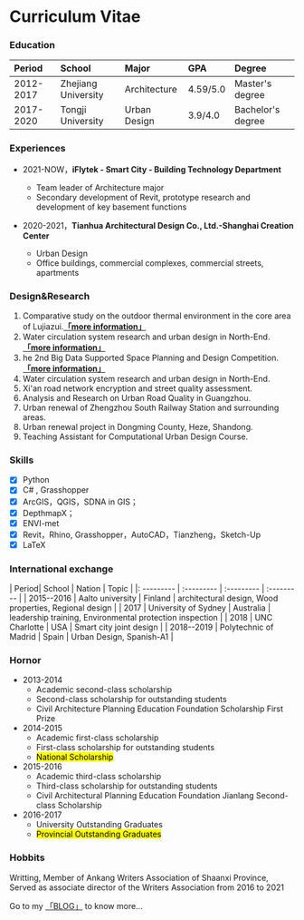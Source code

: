 # Curriculum Vitae

### Education

| Period | School | Major | GPA | Degree |
|:---------|:---------|:---------|:---------|:---------|
| 2012- 2017    | Zhejiang University | Architecture    |  4.59/5.0 | Master's degree   |
| 2017- 2020   | Tongji University | Urban Design    |  3.9/4.0  |Bachelor's degree   |
       
### Experiences
- 2021-NOW，**iFlytek - Smart City - Building Technology Department**
    - Team leader of Architecture major
    - Secondary development of Revit, prototype research and development of key basement functions

- 2020-2021，**Tianhua Architectural Design Co., Ltd.-Shanghai Creation Center**
    - Urban Design
    - Office buildings, commercial complexes, commercial streets, apartments

### Design\&Research
1. Comparative study on the outdoor thermal environment in the core area of Lujiazui.[**「more information」**](./research/2019-papers.md)
2. Water circulation system research and urban design in North-End.[**「more information」**](./research/2018-streetGreen.md)
3. he 2nd Big Data Supported Space Planning and Design Competition.[**「more information」**](./research/2018-smartisland.md)
4. Water circulation system research and urban design in North-End.
5. Xi'an road network encryption and street quality assessment.
6. Analysis and Research on Urban Road Quality in Guangzhou.
7. Urban renewal of Zhengzhou South Railway Station and surrounding areas.
8. Urban renewal project in Dongming County, Heze, Shandong.
9. Teaching Assistant for Computational Urban Design Course.


### Skills 
- [x] Python
- [x] C# , Grasshopper
- [x] ArcGIS，QGIS，SDNA in GIS；
- [x] DepthmapX；
- [x] ENVI-met
- [x] Revit，Rhino, Grasshopper，AutoCAD，Tianzheng，Sketch-Up
- [x] LaTeX

### International exchange


| Period| School | Nation | Topic |
|: --------- | :--------- | :--------- | :--------- |
| 2015--2016 | Aalto university   |  Finland  | architectural design, Wood properties, Regional design    |
| 2017 | University of Sydney    |  Australia  | leadership training, Environmental protection inspection     |
| 2018 | UNC Charlotte    |  USA  | Smart city joint design    |
| 2018--2019 | Polytechnic of Madrid    | Spain  | Urban Design, Spanish-A1     |
                

### Hornor
- 2013-2014  
    - Academic second-class scholarship    
    - Second-class scholarship for outstanding students   
    - Civil Architecture Planning Education Foundation Scholarship First Prize
- 2014-2015  
    - Academic first-class scholarship 
    - First-class scholarship for outstanding students  
    - <mark>National Scholarship</mark>
- 2015-2016  
    - Academic third-class scholarship  
    - Third-class scholarship for outstanding students  
    - Civil Architectural Planning Education Foundation Jianlang Second-class Scholarship
- 2016-2017  
    - University Outstanding Graduates
    - <mark>Provincial Outstanding Graduates</mark>

### Hobbits
Writting, Member of Ankang Writers Association of Shaanxi Province, Served as associate director of the Writers Association from 2016 to 2021

Go to my [「BLOG」](https://xupeiziyan.github.io/playground) to know more...
